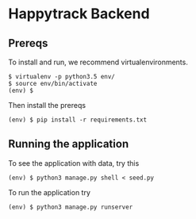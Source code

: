 # Happytrack Backend

## Prereqs

To install and run, we recommend virtualenvironments.
```console
$ virtualenv -p python3.5 env/
$ source env/bin/activate
(env) $
```

Then install the prereqs

```console
(env) $ pip install -r requirements.txt
```

## Running the application

To see the application with data, try this

```console
(env) $ python3 manage.py shell < seed.py
```

To run the application try

```console
(env) $ python3 manage.py runserver
```


